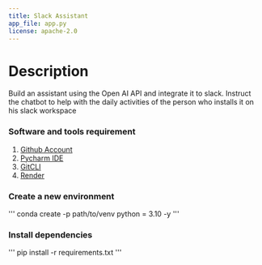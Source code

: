 ```yaml
---
title: Slack Assistant
app_file: app.py
license: apache-2.0
---
```


# Description
Build an assistant using the Open AI API and integrate it to slack. Instruct the chatbot to help with the daily activities of the person who installs it on his slack workspace

### Software and tools requirement
1. [Github Account](https://github.com)
2. [Pycharm IDE](https://www.jetbrains.com)
3. [GitCLI](https://git-scm.com)
4. [Render](https://slack-assistant.onrender.com)

### Create a new environment

'''
conda create -p path/to/venv python = 3.10 -y
'''
### Install dependencies

'''
pip install -r requirements.txt
'''

